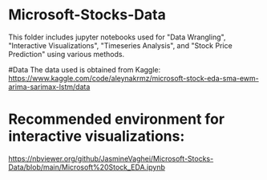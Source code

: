 # Microsoft-Stocks-Data
This folder includes jupyter notebooks used for "Data Wrangling", "Interactive Visualizations", "Timeseries Analysis", and "Stock Price Prediction" using various methods.

#Data
The data used is obtained from Kaggle: https://www.kaggle.com/code/aleynakrmz/microsoft-stock-eda-sma-ewm-arima-sarimax-lstm/data

# Recommended environment for interactive visualizations:
https://nbviewer.org/github/JasmineVaghei/Microsoft-Stocks-Data/blob/main/Microsoft%20Stock_EDA.ipynb
